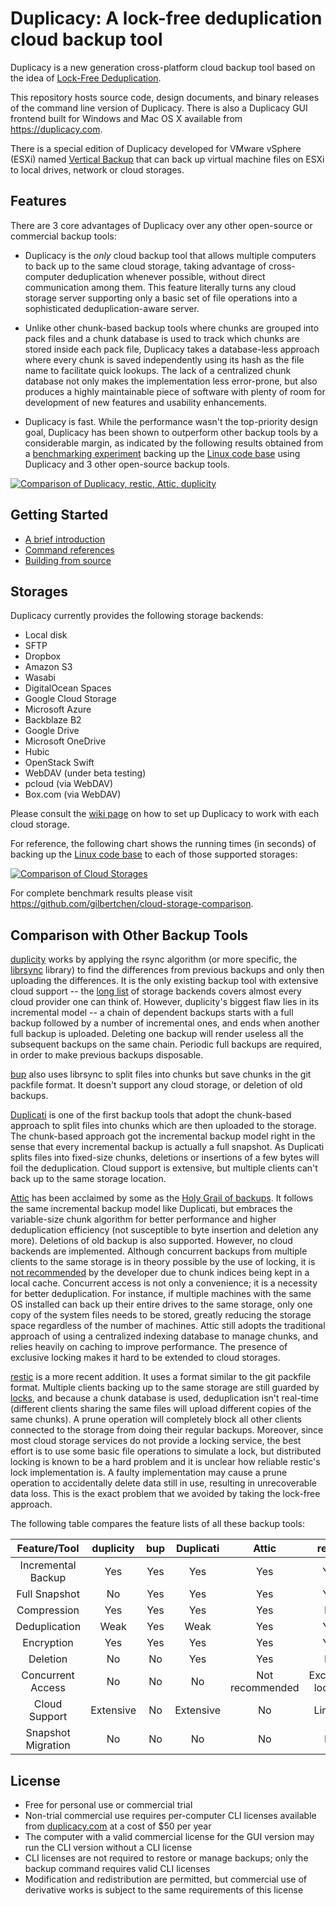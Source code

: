 # Duplicacy: A lock-free deduplication cloud backup tool

Duplicacy is a new generation cross-platform cloud backup tool based on the idea of [Lock-Free Deduplication](https://github.com/gilbertchen/duplicacy/wiki/Lock-Free-Deduplication).  

This repository hosts source code, design documents, and binary releases of the command line version of Duplicacy.  There is also a Duplicacy GUI frontend built for Windows and Mac OS X available from https://duplicacy.com.

There is a special edition of Duplicacy developed for VMware vSphere (ESXi) named [Vertical Backup](https://www.verticalbackup.com) that can back up virtual machine files on ESXi to local drives, network or cloud storages.

## Features

There are 3 core advantages of Duplicacy over any other open-source or commercial backup tools:

* Duplicacy is the *only* cloud backup tool that allows multiple computers to back up to the same cloud storage, taking advantage of cross-computer deduplication whenever possible, without direct communication among them.  This feature literally turns any cloud storage server supporting only a basic set of file operations into a sophisticated deduplication-aware server.  

* Unlike other chunk-based backup tools where chunks are grouped into pack files and a chunk database is used to track which chunks are stored inside each pack file, Duplicacy takes a database-less approach where every chunk is saved independently using its hash as the file name to facilitate quick lookups.  The lack of a centralized chunk database not only makes the implementation less error-prone, but also produces a highly maintainable piece of software with plenty of room for development of new features and usability enhancements.

* Duplicacy is fast.  While the performance wasn't the top-priority design goal, Duplicacy has been shown to outperform other backup tools by a considerable margin, as indicated by the following results obtained from a [benchmarking experiment](https://github.com/gilbertchen/benchmarking) backing up the [Linux code base](https://github.com/torvalds/linux) using Duplicacy and 3 other open-source backup tools.

[![Comparison of Duplicacy, restic, Attic, duplicity](https://github.com/gilbertchen/duplicacy/blob/master/images/duplicacy_benchmark_speed.png "Comparison of Duplicacy, restic, Attic, duplicity")](https://github.com/gilbertchen/benchmarking)

## Getting Started

* [A brief introduction](https://github.com/gilbertchen/duplicacy/wiki/Quick-Start)
* [Command references](https://github.com/gilbertchen/duplicacy/wiki)
* [Building from source](https://github.com/gilbertchen/duplicacy/wiki/Installation)

## Storages

Duplicacy currently provides the following storage backends:

* Local disk
* SFTP
* Dropbox
* Amazon S3
* Wasabi
* DigitalOcean Spaces
* Google Cloud Storage
* Microsoft Azure
* Backblaze B2
* Google Drive
* Microsoft OneDrive
* Hubic
* OpenStack Swift
* WebDAV (under beta testing)
* pcloud (via WebDAV)
* Box.com (via WebDAV)

Please consult the [wiki page](https://github.com/gilbertchen/duplicacy/wiki/Storage-Backends) on how to set up Duplicacy to work with each cloud storage.

For reference, the following chart shows the running times (in seconds) of backing up the [Linux code base](https://github.com/torvalds/linux) to each of those supported storages:


[![Comparison of Cloud Storages](https://github.com/gilbertchen/duplicacy/blob/master/images/duplicacy_benchmark_cloud.png "Comparison of Cloud Storages")](https://github.com/gilbertchen/cloud-storage-comparison)


For complete benchmark results please visit https://github.com/gilbertchen/cloud-storage-comparison.

## Comparison with Other Backup Tools

[duplicity](http://duplicity.nongnu.org) works by applying the rsync algorithm (or more specific, the [librsync](https://github.com/librsync/librsync) library)
to find the differences from previous backups and only then uploading the differences.  It is the only existing backup tool with extensive cloud support -- the [long list](http://duplicity.nongnu.org/duplicity.1.html#sect7) of storage backends covers almost every cloud provider one can think of.  However, duplicity's biggest flaw lies in its incremental model -- a chain of dependent backups starts with a full backup followed by a number of incremental ones, and ends when another full backup is uploaded.  Deleting one backup will render useless all the subsequent backups on the same chain.  Periodic full backups are required, in order to make previous backups disposable.

[bup](https://github.com/bup/bup) also uses librsync to split files into chunks but save chunks in the git packfile format.  It doesn't support any cloud storage, or deletion of old backups.

[Duplicati](https://duplicati.com) is one of the first backup tools that adopt the chunk-based approach to split files into chunks which are then uploaded to the storage.  The chunk-based approach got the incremental backup model right in the sense that every incremental backup is actually a full snapshot.  As Duplicati splits files into fixed-size chunks,  deletions or insertions of a few bytes will foil the deduplication.  Cloud support is extensive, but multiple clients can't back up to the same storage location.

[Attic](https://attic-backup.org) has been acclaimed by some as the [Holy Grail of backups](https://www.stavros.io/posts/holy-grail-backups).  It follows the same incremental backup model like Duplicati, but embraces the variable-size chunk algorithm for better performance and higher deduplication efficiency (not susceptible to byte insertion and deletion any more).  Deletions of old backup is also supported.  However, no cloud backends are implemented.  Although concurrent backups from multiple clients to the same storage is in theory possible by the use of locking, it is
[not recommended](http://librelist.com/browser//attic/2014/11/11/backing-up-multiple-servers-into-a-single-repository/#e96345aa5a3469a87786675d65da492b) by the developer due to chunk indices being kept in a local cache.
Concurrent access is not only a convenience; it is a necessity for better deduplication.  For instance, if multiple machines with the same OS installed can back up their entire drives to the same storage, only one copy of the system files needs to be stored, greatly reducing the storage space regardless of the number of machines.  Attic still adopts the traditional approach of using a centralized indexing database to manage chunks, and relies heavily on caching to improve performance.  The presence of exclusive locking makes it hard to be extended to cloud storages.

[restic](https://restic.github.io) is a more recent addition. It uses a format similar to the git packfile format.  Multiple clients backing up to the same storage are still guarded by
[locks](https://github.com/restic/restic/blob/master/doc/Design.md#locks), and because a chunk database is used, deduplication isn't real-time (different clients sharing the same files will upload different copies of the same chunks).  A prune operation will completely block all other clients connected to the storage from doing their regular backups.  Moreover, since most cloud storage services do not provide a locking service, the best effort is to use some basic file operations to simulate a lock, but distributed locking is known to be a hard problem and it is unclear how reliable restic's lock implementation is.  A faulty implementation may cause a prune operation to accidentally delete data still in use, resulting in unrecoverable data loss.  This is the exact problem that we avoided by taking the lock-free approach.


The following table compares the feature lists of all these backup tools:


| Feature/Tool       | duplicity | bup | Duplicati         | Attic           | restic            | **Duplicacy** |
|:------------------:|:---------:|:---:|:-----------------:|:---------------:|:-----------------:|:-------------:|
| Incremental Backup | Yes       | Yes | Yes               | Yes             | Yes               | **Yes**       |
| Full Snapshot      | No        | Yes | Yes               | Yes             | Yes               | **Yes**       |
| Compression        | Yes       | Yes | Yes               | Yes             | No                | **Yes**       |
| Deduplication      | Weak      | Yes | Weak              | Yes             | Yes               | **Yes**       |
| Encryption         | Yes       | Yes | Yes               | Yes             | Yes               | **Yes**       |
| Deletion           | No        | No  | Yes               | Yes             | No                | **Yes**       |
| Concurrent Access  | No        | No  | No                | Not recommended | Exclusive locking | **Lock-free** |
| Cloud Support      | Extensive | No  | Extensive         | No              | Limited           | **Extensive** |
| Snapshot Migration | No        | No  | No                | No              | No                | **Yes**       |

## License

* Free for personal use or commercial trial
* Non-trial commercial use requires per-computer CLI licenses available from [duplicacy.com](https://duplicacy.com/buy.html) at a cost of $50 per year
* The computer with a valid commercial license for the GUI version may run the CLI version without a CLI license
* CLI licenses are not required to restore or manage backups; only the backup command requires valid CLI licenses
* Modification and redistribution are permitted, but commercial use of derivative works is subject to the same requirements of this license
